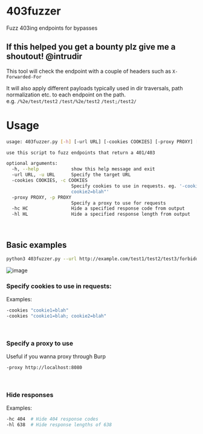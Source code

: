 # 403fuzzer
Fuzz 403ing endpoints for bypasses

## If this helped you get a bounty plz give me a shoutout! @intrudir

This tool will check the endpoint with a couple of headers such as `X-Forwarded-For`

It will also apply different payloads typically used in dir traversals, path normalization etc. to each endpoint on the path.
<br> e.g. `/%2e/test/test2` `/test/%2e/test2` `/test;/test2/`

# Usage
```bash
usage: 403fuzzer.py [-h] [-url URL] [-cookies COOKIES] [-proxy PROXY] [-hc HC] [-hl HL]

use this script to fuzz endpoints that return a 401/403

optional arguments:
  -h, --help            show this help message and exit
  -url URL, -u URL      Specify the target URL
  -cookies COOKIES, -c COOKIES
                        Specify cookies to use in requests. eg. '-cookie "cookie1=blah;
                        cookie2=blah"'
  -proxy PROXY, -p PROXY
                        Specify a proxy to use for requests
  -hc HC                Hide a specified response code from output
  -hl HL                Hide a specified response length from output
```
<br>

## Basic examples
```bash
python3 403fuzzer.py --url http://example.com/test1/test2/test3/forbidden.html
```
![image](https://user-images.githubusercontent.com/24526564/90268769-7ec1ae80-de25-11ea-859f-6d49593a0608.png)
<br>

### Specify cookies to use in requests:
Examples:
```bash
-cookies "cookie1=blah"
-cookies "cookie1=blah; cookie2=blah"
```
<br>

### Specify a proxy to use
Useful if you wanna proxy through Burp
```bash
-proxy http://localhost:8080
```
<br>

### Hide responses
Examples:
```bash
-hc 404  # Hide 404 response codes
-hl 638  # Hide response lengths of 638
```
